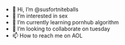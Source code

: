 - 👋 Hi, I’m @susfortniteballs
- 👀 I’m interested in sex
- 🌱 I’m currently learning pornhub algorithm
- 💞️ I’m looking to collaborate on tuesday
- 📫 How to reach me on AOL

